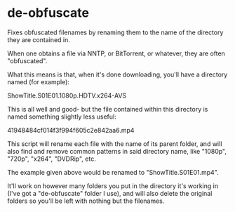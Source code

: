 # de-obfuscate
Fixes obfuscated filenames by renaming them to the name of the directory they are contained in.

When one obtains a file via NNTP, or BitTorrent, or whatever, they are often "obfuscated". 

What this means is that, when it's done downloading, you'll have a directory named (for example): 

ShowTitle.S01E01.1080p.HDTV.x264-AVS 

This is all well and good- but the file contained within this directory is named something slightly less useful:

41948484cf014f3f994f605c2e842aa6.mp4

This script will rename each file with the name of its parent folder, and will also find and remove common patterns in said directory name, like "1080p", "720p", "x264", "DVDRip", etc.

The example given above would be renamed to "ShowTitle.S01E01.mp4".

It'll work on however many folders you put in the directory it's working in (I've got a "de-obfuscate" folder I use), and will also delete the original folders so you'll be left with nothing but the filenames.



